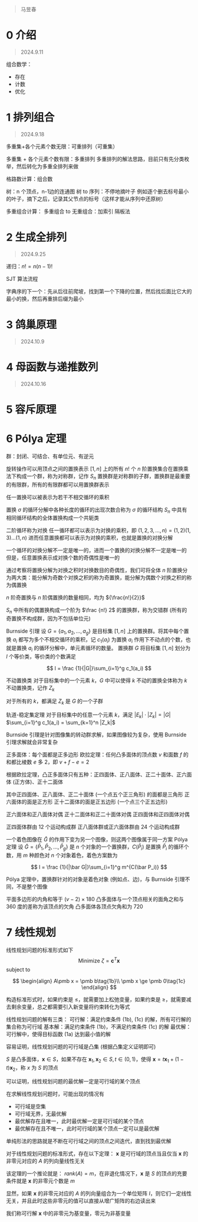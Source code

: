> 马昱春
# 0 介绍
>2024.9.11 

组合数学：
- 存在
- 计数
- 优化

# 1 排列组合
> 2024.9.18 

多重集+各个元素个数无限：可重排列（可重集）

多重集 + 各个元素个数有限：多重排列
    多重排列的解法思路，目前只有先分类枚举，然后转化为多重全排列来做

格路数计算：组合数

树：n 个顶点，n-1边的连通图
树 to 序列：不停地摘叶子
    例如逐个删去标号最小的叶子，摘下之后，记录其父节点的标号（这样才能从序列中还原树）

多重组合计算：
    多重组合 to 无重组合：加索引
    隔板法

# 2 生成全排列
> 2024.9.25

递归：$n! = n (n-1)!$

SJT 算法流程

字典序的下一个：先从后往前爬坡，找到第一个下降的位置，然后找后面比它大的最小的换，然后再重排后缀为最小

# 3 鸽巢原理
> 2024.10.9

# 4 母函数与递推数列
> 2024.10.16

# 5 容斥原理
# 6 Pólya 定理
群：封闭、可结合、有单位元、有逆元

旋转操作可以用顶点之间的置换表示
$[1, n]$ 上的所有 $n!$ 个 $n$ 阶置换集合在置换乘法下构成一个群，称为对称群，记作 $S_n$
置换群是对称群的子群，置换群是最重要的有限群，所有的有限群都可以用置换群表示

任一置换可以被表示为若干不相交循环的乘积

置换 $\sigma$ 的循环分解中各种长度的循环的出现次数合称为 $\sigma$ 的循环结构
$S_n$ 中具有相同循环结构的全体置换构成一个共轭类

二阶循环称为对换
任一循环都可以表示为对换的乘积，即 $(1,2,3,\dots, n) = (1,2)(1,3)\dots(1, n)$
进而任意置换都可以表示为对换的乘积，也就是置换的对换分解

一个循环的对换分解不一定是唯一的，进而一个置换的对换分解不一定是唯一的
但是，任意置换表示成对换个数的奇偶性是唯一的

通过考察将置换分解为对换之积时对换数目的奇偶性，我们可将全体 $n$ 阶置换分为两大类：能分解为奇数个对换之积的称为奇置换，能分解为偶数个对换之积的称为偶置换

 $n$ 阶奇置换与 $n$ 阶偶置换的数量相同，均为 ${\frac{n!}{2}}$

$S_n$ 中所有的偶置换构成一个阶为 $\frac {n!} 2$ 的置换群，称为交错群
(所有的奇置换不构成群，因为不包括单位元)

Burnside 引理
设 $G = \{a_1, a_2,\dots, a_g\}$ 是目标集 $[1, n]$ 上的置换群。将其中每个置换 $a_i$ 都写为多个不相交循环的乘积，记 $c_1(a_i)$ 为置换 $a_i$ 作用下不动点的个数，也就是置换 $a_i$ 的循环分解中，单元素循环的数量。
置换群 $G$ 将目标集 $[1, n]$ 划分为 $l$ 个等价类，等价类的个数满足

$$
l = \frac {1}{|G|}\sum_{i=1}^g c_1(a_i)
$$

不动置换类
对于目标集中的一个元素 $k$，$G$ 中可以使得 $k$ 不动的置换全体称为 $k$ 不动置换类，记作 $Z_k$

对于所有的 $k$，都满足 $Z_k$ 是 $G$ 的一个子群

轨道-稳定集定理
对于目标集中的任意一个元素 $k$，满足 $|E_k|\cdot |Z_k| = |G|$
$\sum_{i=1}^g c_1(a_i) = \sum_{k=1}^n |Z_k|$

Burnside 引理是针对图像集的转动群求解，如果图像较为复杂，使用 Burnside 引理求解就会非常复杂

正多面体：每个面都是正多边形
欧拉定理：任何凸多面体的顶点数 $v$ 和面数 $f$ 的和都比棱数 $e$ 多 $2$，即 $v + f - e = 2$

根据欧拉定理，凸正多面体只有五种：正四面体、正八面体、正二十面体、正六面体 (正方体)、正十二面体

其中正四面体、正八面体、正二十面体 (一个点五个正三角形) 的面都是三角形
正六面体的面是正方形
正十二面体的面是正五边形 (一个点三个正五边形)

正六面体和正八面体对偶
正十二面体和正二十面体对偶
正四面体和正四面体对偶

正四面体群由 12 个运动构成群
正八面体群或正六面体群由 24 个运动构成群

一个着色图像在 $\bar G$ 的作用下变为另一个图像，则这两个图像属于同一方案
Pólya 定理
设 $\bar G = \{\bar P_1, \bar P_2, \dots, \bar P_g\}$ 是 $n$ 个对象的一个置换群，$C(\bar P_i)$ 是置换 $\bar P_i$ 的循环个数，用 $m$ 种颜色对 $n$ 个对象着色，着色方案数为

$$
l = \frac {1}{|\bar G|}\sum_{i=1}^g m^{C(\bar P_i)}
$$

Pólya 定理中，置换群针对的对象是着色对象 (例如点、边)，与 Burnside 引理不同，不是整个图像

平面多边形的内角和等于 $(v-2)\times 180$
凸多面体与一个顶点相关的面角之和与 $360$ 度的差称为该顶点的欠角
凸多面体各顶点欠角和为 $720$

# 7 线性规划
线性规划问题的标准形式如下
$$
{\mathrm{Minimize~}}\zeta=\pmb c^{T}{\boldsymbol{x}}\tag{1a}
$$
subject to

$$
\begin{align}
A\pmb x = \pmb b\tag{1b}\\
\pmb x \ge \pmb 0\tag{1c}
\end{align}
$$

构造标准形式时，如果约束是 $\le$，就需要加上松弛变量，如果约束是 $\ge$，就需要减去剩余变量，总之都需要引入新变量将约束转化为等式

线性规划问题的解有三类：
可行解：满足约束条件 (1b), (1c) 的解，所有可行解的集合称为可行域
基本解：满足约束条件 (1b)，不满足约束条件 (1c) 的解
最优解：可行解中，使得目标函数 (1a) 达到最小值的解

容易证明，线性规划问题的可行域是凸集 (根据凸集定义证明即可)

$S$ 是凸多面体，$\pmb x\in S$，如果不存在 $\pmb x_1, \pmb x_2\in S, t\in (0,1)$，使得 $\pmb x = t\pmb x_1 + (1-t) \pmb x_2$，称 $x$ 为 $S$ 的顶点

可以证明，线性规划问题的最优解一定是可行域的某个顶点

在求解线性规划问题时，可能出现的情况有
- 可行域是空集
- 可行域无界，无最优解
- 最优解存在且唯一，此时最优解一定是可行域的某个顶点
- 最优解存在且不唯一，此时可行域的某个顶点一定可以是最优解

单纯形法的思路就是不断在可行域之间的顶点之间迭代，直到找到最优解

对于线性规划问题的标准形式，存在以下定理：
$\pmb x$ 是可行域的顶点当且仅当 $\pmb x$ 的非零元对应的 $A$ 的列向量线性无关

该定理的一个推论就是：
$rank(A) = m$，在非退化情况下，$\pmb x$ 是 $S$ 的顶点的充要条件就是 $\pmb x$ 的非零元个数是 $m$

显然，如果 $\pmb x$ 的非零元对应的 $A$ 的列向量组合为一个单位矩阵 $I$，则它们一定线性无关，并且此时这些非零元的值可以直接从增广矩阵的右边读出来

我们称可行解 $\pmb x$ 中的非零元为基变量，零元为非基变量
